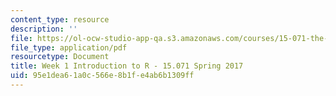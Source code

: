 ```yaml
---
content_type: resource
description: ''
file: https://ol-ocw-studio-app-qa.s3.amazonaws.com/courses/15-071-the-analytics-edge-spring-2017/95e1dea61a0c566e8b1fe4ab6b1309ff_MIT15_071S17_Unit1_IntroductionR.pdf
file_type: application/pdf
resourcetype: Document
title: Week 1 Introduction to R - 15.071 Spring 2017
uid: 95e1dea6-1a0c-566e-8b1f-e4ab6b1309ff
---
```

